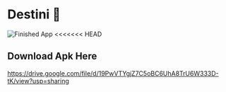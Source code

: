 # Destini 🤔

![Finished App](https://github.com/londonappbrewery/Images/blob/master/Destini.gif)
<<<<<<< HEAD

## Download Apk Here

https://drive.google.com/file/d/19PwVTYgjZ7C5oBC6UhA8TrU6W333D-tK/view?usp=sharing
